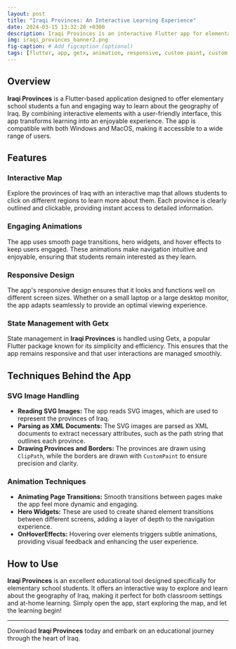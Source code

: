 ```yaml
---
layout: post
title: "Iraqi Provinces: An Interactive Learning Experience"
date: 2024-03-15 13:32:20 +0300
description: Iraqi Provinces is an interactive Flutter app for elementary students to explore Iraq's geography with an engaging map and smooth animations. Compatible with Windows and MacOS, it offers a fun and dynamic learning experience.
img: iraqi_provinces_banner2.png
fig-caption: # Add figcaption (optional)
tags: [flutter, app, getx, animation, responsive, custom paint, custom drawing]
---
```


## Overview

**Iraqi Provinces** is a Flutter-based application designed to offer elementary school students a fun and engaging way to learn about the geography of Iraq. By combining interactive elements with a user-friendly interface, this app transforms learning into an enjoyable experience. The app is compatible with both Windows and MacOS, making it accessible to a wide range of users.

## Features

### Interactive Map

Explore the provinces of Iraq with an interactive map that allows students to click on different regions to learn more about them. Each province is clearly outlined and clickable, providing instant access to detailed information.

### Engaging Animations

The app uses smooth page transitions, hero widgets, and hover effects to keep users engaged. These animations make navigation intuitive and enjoyable, ensuring that students remain interested as they learn.

### Responsive Design

The app's responsive design ensures that it looks and functions well on different screen sizes. Whether on a small laptop or a large desktop monitor, the app adapts seamlessly to provide an optimal viewing experience.

### State Management with Getx

State management in **Iraqi Provinces** is handled using Getx, a popular Flutter package known for its simplicity and efficiency. This ensures that the app remains responsive and that user interactions are managed smoothly.

## Techniques Behind the App

### SVG Image Handling

- **Reading SVG Images:** The app reads SVG images, which are used to represent the provinces of Iraq.
- **Parsing as XML Documents:** The SVG images are parsed as XML documents to extract necessary attributes, such as the path string that outlines each province.
- **Drawing Provinces and Borders:** The provinces are drawn using `ClipPath`, while the borders are drawn with `CustomPaint` to ensure precision and clarity.

### Animation Techniques

- **Animating Page Transitions:** Smooth transitions between pages make the app feel more dynamic and engaging.
- **Hero Widgets:** These are used to create shared element transitions between different screens, adding a layer of depth to the navigation experience.
- **OnHoverEffects:** Hovering over elements triggers subtle animations, providing visual feedback and enhancing the user experience.

## How to Use

**Iraqi Provinces** is an excellent educational tool designed specifically for elementary school students. It offers an interactive way to explore and learn about the geography of Iraq, making it perfect for both classroom settings and at-home learning. Simply open the app, start exploring the map, and let the learning begin!

---

Download **Iraqi Provinces** today and embark on an educational journey through the heart of Iraq.

